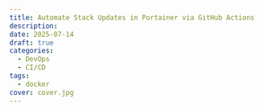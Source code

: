 ```yaml
---
title: Automate Stack Updates in Portainer via GitHub Actions
description:
date: 2025-07-14
draft: true
categories:
  - DevOps
  - CI/CD
tags:
  - docker
cover: cover.jpg
---
```


